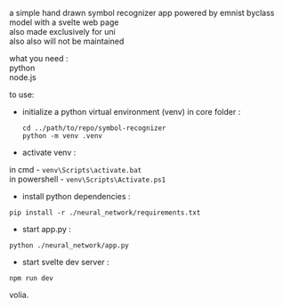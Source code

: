 a simple hand drawn symbol recognizer app powered by emnist byclass model with a svelte web page  
also made exclusively for uni  
also also will not be maintained  


what you need :  
python  
node.js  


to use:
- initialize a python virtual environment (venv) in core folder :  

  `cd ../path/to/repo/symbol-recognizer`  
  `python -m venv .venv`  


- activate venv :

in cmd - `venv\Scripts\activate.bat`  
in powershell - `venv\Scripts\Activate.ps1`


- install python dependencies :

`pip install -r ./neural_network/requirements.txt`


- start app.py :

`python ./neural_network/app.py`


- start svelte dev server :

`npm run dev`


volia.
